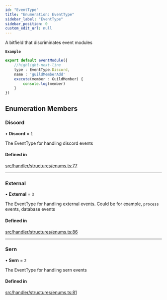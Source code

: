 ```yaml
---
id: "EventType"
title: "Enumeration: EventType"
sidebar_label: "EventType"
sidebar_position: 0
custom_edit_url: null
---
```


A bitfield that discriminates event modules

**`Example`**

```ts
export default eventModule({
    //highlight-next-line
    type : EventType.Discord,
    name : 'guildMemberAdd'
    execute(member : GuildMember) {
        console.log(member)
    }
})
```

## Enumeration Members

### Discord

• **Discord** = ``1``

The EventType for handling discord events

#### Defined in

[src/handler/structures/enums.ts:77](https://github.com/sern-handler/handler/blob/b641472/src/handler/structures/enums.ts#L77)

___

### External

• **External** = ``3``

The EventType for handling external events.
Could be for example, `process` events, database events

#### Defined in

[src/handler/structures/enums.ts:86](https://github.com/sern-handler/handler/blob/b641472/src/handler/structures/enums.ts#L86)

___

### Sern

• **Sern** = ``2``

The EventType for handling sern events

#### Defined in

[src/handler/structures/enums.ts:81](https://github.com/sern-handler/handler/blob/b641472/src/handler/structures/enums.ts#L81)
